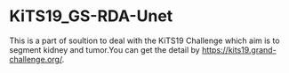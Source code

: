 # KiTS19_GS-RDA-Unet
This is a part of soultion to deal with the KiTS19 Challenge which aim is to segment kidney and tumor.You can get the detail by https://kits19.grand-challenge.org/.
